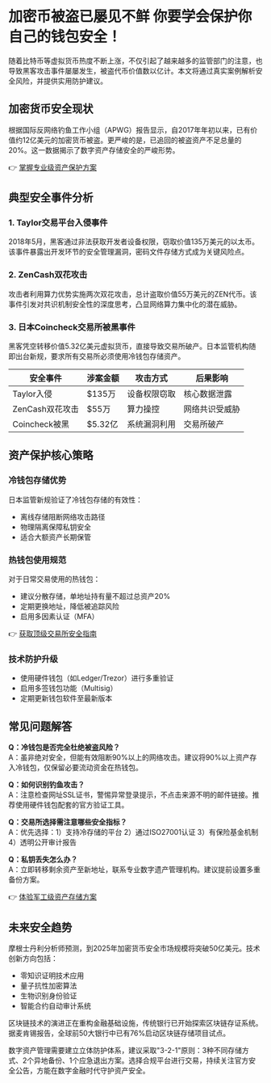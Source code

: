 # 加密币被盗已屡见不鲜 你要学会保护你自己的钱包安全！

随着比特币等虚拟货币热度不断上涨，不仅引起了越来越多的监管部门的注意，也导致黑客攻击事件屡屡发生，被盗代币价值数以亿计。本文将通过真实案例解析安全风险，并提供实用防护建议。

## 加密货币安全现状

根据国际反网络钓鱼工作小组（APWG）报告显示，自2017年年初以来，已有价值约12亿美元的加密货币被盗。更严峻的是，已追回的被盗资产不足总量的20%。这一数据揭示了数字资产存储安全的严峻形势。

👉 [掌握专业级资产保护方案](https://bit.ly/okx_welcome)

## 典型安全事件分析

### 1. Taylor交易平台入侵事件
2018年5月，黑客通过非法获取开发者设备权限，窃取价值135万美元的以太币。该事件暴露出开发环节的安全管理漏洞，密码文件存储方式成为关键风险点。

### 2. ZenCash双花攻击
攻击者利用算力优势实施两次双花攻击，总计盗取价值55万美元的ZEN代币。该事件引发对共识机制安全性的深度思考，凸显网络算力集中化的潜在威胁。

### 3. 日本Coincheck交易所被黑事件
黑客凭空转移价值5.32亿美元虚拟货币，直接导致交易所破产。日本监管机构随即出台新规，要求所有交易所必须使用冷钱包存储资产。

| 安全事件        | 涉案金额   | 攻击方式          | 后果影响          |
|-----------------|------------|-------------------|-------------------|
| Taylor入侵      | $135万     | 设备权限窃取      | 核心数据泄露      |
| ZenCash双花攻击 | $55万      | 算力操控          | 网络共识受威胁    |
| Coincheck被黑   | $5.32亿    | 系统漏洞利用      | 交易所破产        |

## 资产保护核心策略

### 冷钱包存储优势
日本监管新规验证了冷钱包存储的有效性：
- 离线存储阻断网络攻击路径
- 物理隔离保障私钥安全
- 适合大额资产长期保管

### 热钱包使用规范
对于日常交易使用的热钱包：
- 建议分散存储，单地址持有量不超过总资产20%
- 定期更换地址，降低被追踪风险
- 启用多因素认证（MFA）

👉 [获取顶级交易所安全指南](https://bit.ly/okx_welcome)

### 技术防护升级
- 使用硬件钱包（如Ledger/Trezor）进行多重验证
- 启用多签钱包功能（Multisig）
- 定期更新钱包软件至最新版本

## 常见问题解答

**Q：冷钱包是否完全杜绝被盗风险？**  
A：虽非绝对安全，但能有效阻断90%以上的网络攻击。建议将90%以上资产存入冷钱包，仅保留必要流动资金在热钱包。

**Q：如何识别钓鱼攻击？**  
A：注意检查网址SSL证书，警惕异常登录提示，不点击来源不明的邮件链接。推荐使用硬件钱包配套的官方验证工具。

**Q：交易所选择需注意哪些安全指标？**  
A：优先选择：1）支持冷存储的平台 2）通过ISO27001认证 3）有保险基金机制 4）透明公开审计报告

**Q：私钥丢失怎么办？**  
A：立即转移剩余资产至新地址，联系专业数字遗产管理机构。建议提前设置多重备份方案。

👉 [体验军工级资产存储方案](https://bit.ly/okx_welcome)

## 未来安全趋势

摩根士丹利分析师预测，到2025年加密货币安全市场规模将突破50亿美元。技术创新方向包括：
- 零知识证明技术应用
- 量子抗性加密算法
- 生物识别身份验证
- 智能合约自动审计系统

区块链技术的演进正在重构金融基础设施，传统银行已开始探索区块链存证系统。据麦肯锡报告，全球前50大银行中已有76%启动区块链存储项目试点。

数字资产管理需要建立立体防护体系，建议采取"3-2-1"原则：3种不同存储方式、2个异地备份、1个应急退出方案。选择合规平台进行交易，持续关注官方安全公告，方能在数字金融时代守护资产安全。